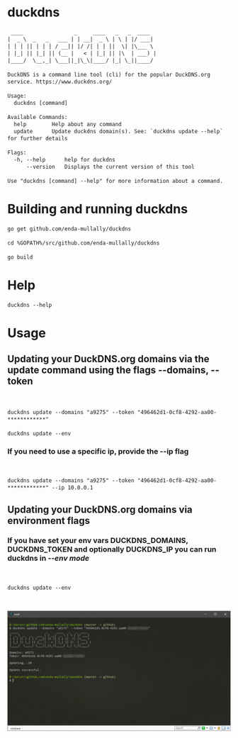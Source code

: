 # duckdns

```
 ____                _     ____   _   _  ____
|  _ \  _   _   ___ | | __|  _ \ | \ | |/ ___|
| | | || | | | / __|| |/ /| | | ||  \| |\___ \
| |_| || |_| || (__ |   < | |_| || |\  | ___) |
|____/  \__,_| \___||_|\_\|____/ |_| \_||____/

DuckDNS is a command line tool (cli) for the popular DuckDNS.org service. https://www.duckdns.org/

Usage:
  duckdns [command]

Available Commands:
  help        Help about any command
  update      Update duckdns domain(s). See: `duckdns update --help` for further details

Flags:
  -h, --help      help for duckdns
      --version   Displays the current version of this tool

Use "duckdns [command] --help" for more information about a command.

```

#

# Building and running duckdns #

```
go get github.com/enda-mullally/duckdns
        
cd %GOPATH%/src/github.com/enda-mullally/duckdns
    
go build
```

# Help

```
duckdns --help
```

# Usage

## Updating your DuckDNS.org domains via the update command using the flags --domains, --token ##
<br />

```
duckdns update --domains "a9275" --token "496462d1-0cf8-4292-aa00-************"

duckdns update --env
```

### If you need to use a specific ip, provide the --ip flag
<br />

```
duckdns update --domains "a9275" --token "496462d1-0cf8-4292-aa00-************" --ip 10.0.0.1
```

## Updating your DuckDNS.org domains via environment flags ##

### If you have set your env vars DUCKDNS_DOMAINS, DUCKDNS_TOKEN and optionally DUCKDNS_IP you can run duckdns in *--env mode* ###
<br />

```
duckdns update --env
```
<br />

![Screenshot](/screenshots/Scr01.png)